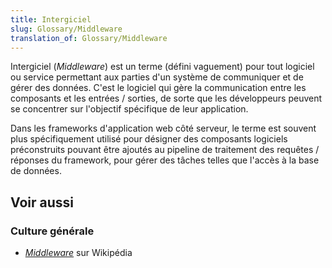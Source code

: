 ```yaml
---
title: Intergiciel
slug: Glossary/Middleware
translation_of: Glossary/Middleware
---
```


Intergiciel (_Middleware_) est un terme (défini vaguement) pour tout logiciel ou service permettant aux parties d'un système de communiquer et de gérer des données. C'est le logiciel qui gère la communication entre les composants et les entrées / sorties, de sorte que les développeurs peuvent se concentrer sur l'objectif spécifique de leur application.

Dans les frameworks d'application web côté serveur, le terme est souvent plus spécifiquement utilisé pour désigner des composants logiciels préconstruits pouvant être ajoutés au pipeline de traitement des requêtes / réponses du framework, pour gérer des tâches telles que l'accès à la base de données.

## Voir aussi

### Culture générale

- [<i lang="en">Middleware</i>](https://fr.wikipedia.org/wiki/Middleware) sur Wikipédia
